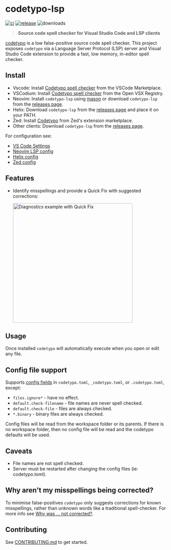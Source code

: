# codetypo-lsp

[![ci](https://github.com/khulnasoft/codetypo-lsp/actions/workflows/ci.yml/badge.svg?event=push)](https://github.com/khulnasoft/codetypo-lsp/actions/workflows/ci.yml)
[![release](https://github.com/khulnasoft/codetypo-lsp/actions/workflows/release.yml/badge.svg?event=release)](https://github.com/khulnasoft/codetypo-lsp/actions/workflows/release.yml)
![downloads](https://img.shields.io/github/downloads/khulnasoft/codetypo-lsp/total)

> **Source code spell checker for Visual Studio Code and LSP clients**

[codetypo](https://github.com/khulnasoft/codetypo) is a low false-positive source code spell checker. This project exposes `codetypo` via a Language Server Protocol (LSP) server and Visual Studio Code extension to provide a fast, low memory, in-editor spell checker.

## Install

- Vscode: Install [Codetypo spell checker](https://marketplace.visualstudio.com/items?itemName=khulnasoft.codetypo-vscode) from the VSCode Marketplace.
- VSCodium: Install [Codetypo spell checker](https://open-vsx.org/extension/khulnasoft/codetypo-vscode) from the Open VSX Registry.
- Neovim: Install `codetypo-lsp` using [mason](https://mason-registry.dev/registry/list#codetypo-lsp) or download `codetypo-lsp` from the [releases page](https://github.com/khulnasoft/codetypo-lsp/releases).
- Helix: Download `codetypo-lsp` from the [releases page](https://github.com/khulnasoft/codetypo-lsp/releases) and place it on your PATH.
- Zed: Install [Codetypo](https://zed.dev/extensions?query=codetypo) from Zed's extension marketplace.
- Other clients: Download `codetypo-lsp` from the [releases page](https://github.com/khulnasoft/codetypo-lsp/releases).

For configuration see:

- [VS Code Settings](docs/vscode-settings.md)
- [Neovim LSP config](docs/neovim-lsp-config.md)
- [Helix config](docs/helix-config.md)
- [Zed config](docs/zed-config.md)

## Features

<!-- markdownlint-disable-file MD033 -->

- Identify misspellings and provide a Quick Fix with suggested corrections:

    <img width="373" alt="Diagnostics example with Quick Fix" src="https://user-images.githubusercontent.com/125105/232224205-eb9c6123-0d38-4d60-ac93-0990016453e0.png">

## Usage

Once installed `codetypo` will automatically execute when you open or edit any file.

## Config file support

Supports [config fields](https://github.com/khulnasoft/codetypo/blob/master/docs/reference.md) in `codetypo.toml`, `_codetypo.toml`, or `.codetypo.toml`, except:

- `files.ignore*` - have no effect.
- `default.check-filename` - file names are never spell checked.
- `default.check-file` - files are always checked.
- `*.binary` - binary files are always checked.

Config files will be read from the workspace folder or its parents. If there is no workspace folder, then no config file will be read and the codetypo defaults will be used.

## Caveats

- File names are not spell checked.
- Server must be restarted after changing the config files (ie: codetypo.toml).

## Why aren't my misspellings being corrected?

To minimise false-positives `codetypo` only suggests corrections for known misspellings, rather than unknown words like a traditional spell-checker. For more info see [Why was ... not corrected?](https://github.com/khulnasoft/codetypo?tab=readme-ov-file#why-was--not-corrected).

## Contributing

See [CONTRIBUTING.md](CONTRIBUTING.md) to get started.

